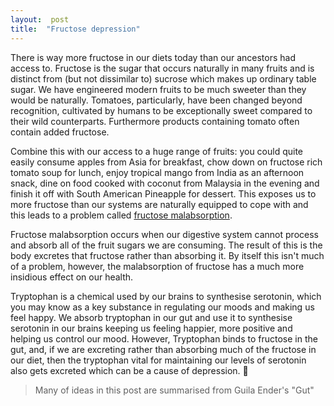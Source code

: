 ```yaml
---  
layout:  post 
title:  "Fructose depression" 
---
```


There is way more fructose in our diets today than our ancestors had access to. Fructose is the sugar that occurs naturally in many fruits and is distinct from (but not dissimilar to) sucrose which makes up ordinary table sugar. We have engineered modern fruits to be much sweeter than they would be naturally. Tomatoes, particularly, have been changed beyond recognition, cultivated by humans to be exceptionally sweet compared to their wild counterparts. Furthermore products containing tomato often contain added fructose.

Combine this with our access to a huge range of fruits: you could quite easily consume apples from Asia for breakfast, chow down on fructose rich tomato soup for lunch, enjoy tropical mango from India as an afternoon snack, dine on food cooked with coconut from Malaysia in the evening and finish it off with South American Pineapple for dessert. This exposes us to more fructose than our systems are naturally equipped to cope with and this leads to a problem called [fructose malabsorption](https://link.springer.com/chapter/10.1007/978-1-4615-4709-9_9).

Fructose malabsorption occurs when our digestive system cannot process and absorb all of the fruit sugars we are consuming. The result of this is the body excretes that fructose rather than absorbing it. By itself this isn't much of a problem, however, the malabsorption of fructose has a much more insidious effect on our health.  

Tryptophan is a chemical used by our brains to synthesise serotonin, which you may know as a key substance in regulating our moods and making us feel happy. We absorb tryptophan in our gut and use it to synthesise serotonin in our brains keeping us feeling happier, more positive and helping us control our mood. However, Tryptophan binds to fructose in the gut, and, if we are excreting rather than absorbing much of the fructose in our diet, then the tryptophan vital for maintaining our levels of serotonin also gets excreted which can be a cause of depression. 🍅

> Many of ideas in this post are summarised from Guila Ender's "Gut"
<!--stackedit_data:
eyJoaXN0b3J5IjpbLTIwNjA3MjUyNjksMTQ3NDMzMzE5OF19
-->